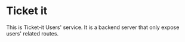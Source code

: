 # Ticket it

This is Ticket-it Users' service. It is a backend server that only expose users' related routes.